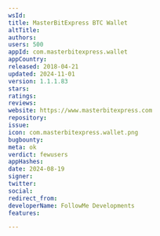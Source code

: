 ```yaml
---
wsId: 
title: MasterBitExpress BTC Wallet
altTitle: 
authors: 
users: 500
appId: com.masterbitexpress.wallet
appCountry: 
released: 2018-04-21
updated: 2024-11-01
version: 1.1.1.83
stars: 
ratings: 
reviews: 
website: https://www.masterbitexpress.com
repository: 
issue: 
icon: com.masterbitexpress.wallet.png
bugbounty: 
meta: ok
verdict: fewusers
appHashes: 
date: 2024-08-19
signer: 
twitter: 
social: 
redirect_from: 
developerName: FollowMe Developments
features: 

---
```


